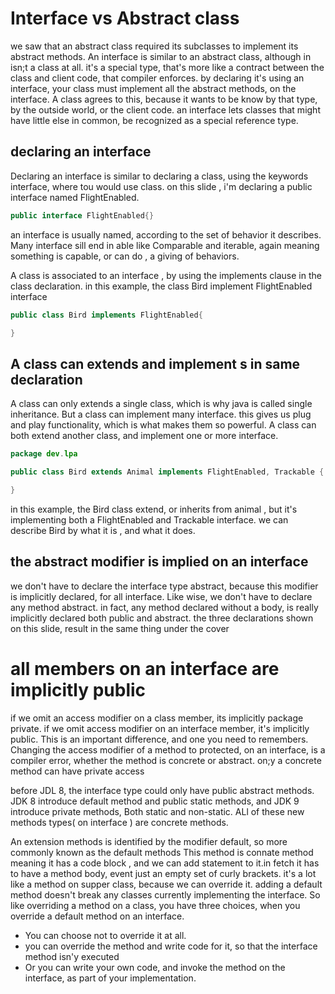 # Interface vs Abstract class

we saw that an abstract class required its subclasses to implement its abstract methods. An interface is similar to an abstract class, although in isn;t a class at all. it's a special type, that's more like a contract between the class and client code, that compiler enforces. by declaring it's using an interface, your class must implement all the abstract methods, on the interface. A class agrees to this, because it wants to be know by that type, by the outside world, or the client code. an interface lets classes that might have little else in common, be recognized as a special reference type.

## declaring an interface 

Declaring an interface is similar to declaring a class, using the keywords interface, where tou would use class. on this slide , i'm declaring a public interface named FlightEnabled. 

```java
public interface FlightEnabled{}
```
an interface is usually named, according to the set of behavior it describes. Many interface sill end in able like Comparable and iterable, again meaning something is capable, or can do , a giving of behaviors.

A class is associated to an interface , by using the implements clause in the class declaration. in this example, the class Bird implement FlightEnabled interface

```java
public class Bird implements FlightEnabled{

}
```

## A class can extends and implement s in same declaration 

A class can only extends a single class, which is why java is called single inheritance. But a class can implement many interface. this gives us plug and play functionality, which is what makes them so powerful.
A class can both extend another class, and implement one or more interface.

```java
package dev.lpa

public class Bird extends Animal implements FlightEnabled, Trackable {

}
```
in this example, the Bird class extend, or inherits from animal , but it's implementing both a FlightEnabled and Trackable interface.
we can describe Bird by what it is , and what it does.

## the abstract modifier is implied on an interface
we don't have to declare the interface type abstract, because this modifier is implicitly declared, for all interface. Like wise, we don't have to declare any method abstract. in fact, any method declared without a body, is really implicitly declared both public and abstract. the three declarations shown on this slide, result in the same thing under the cover

# all members on an interface are implicitly public 
if we omit an access modifier on a class member, its implicitly package private. if we omit access modifier on an interface member, it's implicitly public. This is an important difference, and one you need to remembers. Changing the access modifier of a method to protected, on an interface, is a compiler error, whether the method is concrete or abstract. on;y a concrete method can have private access

before JDL 8, the interface type could only have public abstract methods. JDK 8 introduce default method and public static methods, and JDK 9 introduce private methods, Both static and non-static. ALl of these new methods types( on interface ) are concrete methods.

An extension methods is identified by the modifier default, so more commonly known as the default methods
This method is connate method meaning it has a code block , and we can add statement to it.in fetch it has to have a method body, event just an empty set of curly brackets. it's a lot like a method on supper class, because we can override it. adding a default method doesn't break any classes currently implementing the interface. 
So like overriding a method on a class, you have three choices, when you override a default method on an interface. 

- You can choose not to override it at all.
- you can override the method and write code for it, so that the interface method isn'y executed 
- Or you can write your own code, and invoke the method on the interface, as part of your implementation.